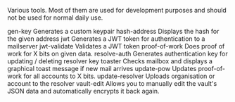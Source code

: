Various tools. Most of them are used for development purposes and should not be used for normal daily use.

gen-key                 Generates a custom keypair
hash-address            Displays the hash for the given address
jwt                     Generates a JWT token for authentication to a mailserver
jwt-validate            Validates a JWT token
proof-of-work           Does proof of work for X bits on given data. 
resolve-auth            Generates authentication key for updating / deleting resolver key
toaster                 Checks mailbox and displays a graphical toast message if new mail arrives
update-pow              Updates proof-of-work for all accounts to X bits.
update-resolver         Uploads organisation or account to the resolver
vault-edit              Allows you to manually edit the vault's JSON data and automatically encrypts it back again.
